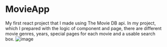 # MovieApp
My first react project that I made using The Movie DB api. In my project, which I prepared with the logic of component and page, there are different movie genres, years, special pages for each movie and a usable search box.
![image](https://user-images.githubusercontent.com/107222149/207396551-7a4d0326-14fd-4255-bb6a-99a29cdaef21.png)
